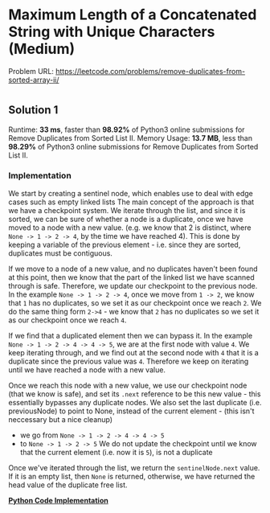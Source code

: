 # Maximum Length of a Concatenated String with Unique Characters (Medium)

Problem URL: https://leetcode.com/problems/remove-duplicates-from-sorted-array-ii/

# 

## Solution 1

Runtime: **33 ms**, faster than **98.92%** of Python3 online submissions for Remove Duplicates from Sorted List II.
Memory Usage: **13.7 MB**, less than **98.29%** of Python3 online submissions for Remove Duplicates from Sorted List II.

### Implementation

We start by creating a sentinel node, which enables use to deal with edge cases such as empty linked lists
The main concept of the approach is that we have a checkpoint system. We iterate through the list, and since
it is sorted, we can be sure of whether a node is a duplicate, once we have moved to a node with a new value.
(e.g. we know that 2 is distinct, where `None -> 1 -> 2 -> 4`, by the time we have reached 4). This is done
by keeping a variable of the previous element - i.e. since they are sorted, duplicates must be contiguous.

If we move to a node of a new value, and no duplicates haven't been found at this point, then we know that
the part of the linked list we have scanned through is safe. Therefore, we update our checkpoint to the previous
node. In the example `None -> 1 -> 2 -> 4`, once we move from `1 -> 2`, we know that `1` has no duplicates, so 
we set it as our checkpoint once we reach `2`. We do the same thing form `2->4` - we know that `2` has no 
duplicates so we set it as our checkpoint once we reach `4`.

If we find that a duplicated element then we can bypass it. In the example `None -> 1 -> 2 -> 4 -> 4 -> 5`, we
are at the first node with value `4`. We keep iterating through, and we find out at the second node with `4` that
it is a duplicate since the previous value was `4`. Therefore we keep on iterating until we have reached a node
with a new value.

Once we reach this node with a new value, we use our checkpoint node (that we know is safe), and set its `.next`
reference to be this new value - this essentially bypasses any duplicate nodes. We also set the last duplicate
(i.e. previousNode) to point to None, instead of the current element - (this isn't neccessary but a nice cleanup)
- we go from `None -> 1 -> 2 -> 4 -> 4 -> 5`
- to `None -> 1 -> 2 -> 5`
We do not update the checkpoint until we know that the current element (i.e. now it is `5`), is not a duplicate

Once we've iterated through the list, we return the `sentinelNode.next` value. If it is an empty list, then `None`
is returned, otherwise, we have returned the head value of the duplicate free list.

**[Python Code Implementation](remove_duplicates_from_sorted_list_2.py2.py)**